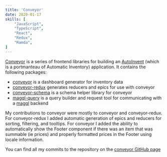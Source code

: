 ```yaml
---
title: 'Conveyor'
date: 2020-01-17
skills: [
    "JavaScript",
    "TypeScript",
    "React",
    "Redux",
    "Ramda",
]
---
```


[Conveyor](https://github.com/autoinvent/conveyor) is a series of frontend libraries for building an [AutoInvent](https://github.com/autoinvent)
(which is a portmanteau of Automatic Inventory) application. It contains the following packages:

- [conveyor](https://github.com/autoinvent/conveyor/tree/main/packages/conveyor#readme) is a dashboard generator
for inventory data
- [conveyor-redux](https://github.com/autoinvent/conveyor/tree/main/packages/conveyor-redux#readme) generates reducers
and epics for use with conveyor
- [conveyor-schema](https://github.com/autoinvent/conveyor/tree/main/packages/conveyor-schema#readme) is a schema helper
library for conveyor
- [magql-query](https://github.com/autoinvent/conveyor/tree/main/packages/magql-query#readme) is a query builder and
request tool for communicating with a [magql](https://github.com/autoinvent/magql) backend

My contributions to conveyor were mostly to conveyor and conveyor-redux. For conveyor-redux I added automatic generation
of epics and reducers for sorting, filtering, and tooltips. For conveyor I added the ability to automatically show the
Footer component if there was an item that was summable (ie prices) and properly formatted prices in the Footer using
locale information.

You can find all my commits to the repository on the [conveyor GitHub page](https://github.com/autoinvent/conveyor/commits?author=biehlerj)
